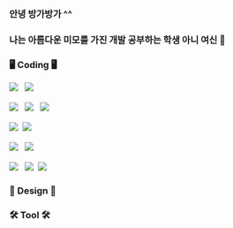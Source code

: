 ### 안녕 방가방가 ^^
### 나는 아름다운 미모를 가진 개발 공부하는 학생 아니 여신 👋



### 🖥 Coding 🖥
  <img src="https://img.shields.io/badge/java-007396?style=for-the-badge&logo=java&logoColor=white"> &nbsp;
  <img src="https://img.shields.io/badge/spring-6DB33F?style=for-the-badge&logo=spring&logoColor=white">
  <br><br>
  <img src="https://img.shields.io/badge/html5-E34F26?style=for-the-badge&logo=html5&logoColor=white"> &nbsp;
  <img src="https://img.shields.io/badge/css-1572B6?style=for-the-badge&logo=css3&logoColor=white"> &nbsp;
  <img src="https://img.shields.io/badge/javascript-F7DF1E?style=for-the-badge&logo=javascript&logoColor=black">
  <br><br>
  <img src="https://img.shields.io/badge/bootstrap-7952B3?style=for-the-badge&logo=bootstrap&logoColor=white">&nbsp;
  <img src="https://img.shields.io/badge/jquery-0769AD?style=for-the-badge&logo=jquery&logoColor=white" >
  <br><br>
  <img src="https://img.shields.io/badge/mariaDB-003545?style=for-the-badge&logo=mariaDB&logoColor=white"> &nbsp;
  <img src="https://img.shields.io/badge/oracle-F80000?style=for-the-badge&logo=oracle&logoColor=white">
  <br><br>
  <img src="https://img.shields.io/badge/Python-3776AB?style=for-the-badge&logo=Python&logoColor=white"> &nbsp;
  <img src="https://img.shields.io/badge/C-A8B9CC?style=for-the-badge&logo=C&logoColor=black">&nbsp;
  <img src="https://img.shields.io/badge/C++-00599C?style=for-the-badge&logo=C++&logoColor=black">
### 🎨 Design 🎨

### 🛠 Tool 🛠
<!--
**yujin981126/yujin981126** is a ✨ _special_ ✨ repository because its `README.md` (this file) appears on your GitHub profile.
Here are some ideas to get you started:
- 🔭 I’m currently working on ...
- 🌱 I’m currently learning ...
- 👯 I’m looking to collaborate on ...
- 🤔 I’m looking for help with ...
- 💬 Ask me about ...
- 📫 How to reach me: ...
- 😄 Pronouns: ...
- ⚡ Fun fact: ...
-->
